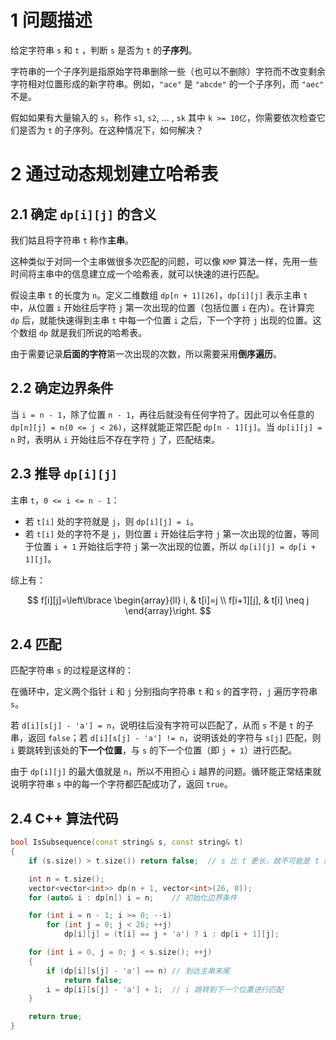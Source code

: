 # 1 问题描述

给定字符串 `s` 和 `t` ，判断 `s` 是否为 `t` 的**子序列**。

字符串的一个子序列是指原始字符串删除一些（也可以不删除）字符而不改变剩余字符相对位置形成的新字符串。例如，`"ace"` 是 `"abcde"` 的一个子序列，而 `"aec"` 不是。

假如如果有大量输入的 `s`，称作 `s1`, `s2`, ... , `sk` 其中 `k >= 10亿`，你需要依次检查它们是否为 `t` 的子序列。在这种情况下，如何解决？

# 2 通过动态规划建立哈希表

## 2.1 确定 `dp[i][j]` 的含义

我们姑且将字符串 `t` 称作**主串**。

这种类似于对同一个主串做很多次匹配的问题，可以像 `KMP` 算法一样，先用一些时间将主串中的信息建立成一个哈希表，就可以快速的进行匹配。

假设主串 `t` 的长度为 `n`。定义二维数组 `dp[n + 1][26]`，`dp[i][j]` 表示主串 `t` 中，从位置 `i` 开始往后字符 `j` 第一次出现的位置（包括位置 `i` 在内）。在计算完 `dp` 后，就能快速得到主串 `t` 中每一个位置 `i` 之后，下一个字符 `j` 出现的位置。这个数组 `dp` 就是我们所说的哈希表。

由于需要记录**后面的字符**第一次出现的次数，所以需要采用**倒序遍历**。

## 2.2 确定边界条件

当 `i = n - 1`，除了位置 `n - 1`，再往后就没有任何字符了。因此可以令任意的 `dp[n][j] = n(0 <= j < 26)`，这样就能正常匹配 `dp[n - 1][j]`。当 `dp[i][j] = n` 时，表明从 `i` 开始往后不存在字符 `j` 了，匹配结束。

## 2.3 推导 `dp[i][j]`

主串 `t`，`0 <= i <= n - 1`：
- 若 `t[i]` 处的字符就是 `j`，则 `dp[i][j] = i`。
- 若 `t[i]` 处的字符不是 `j`，则位置 `i` 开始往后字符 `j` 第一次出现的位置，等同于位置 `i + 1` 开始往后字符 `j` 第一次出现的位置，所以 `dp[i][j] = dp[i + 1][j]`。

综上有：

$$
f[i][j]=\left\lbrace
\begin{array}{ll}
i, & t[i]=j \\
f[i+1][j], & t[i] \neq j
\end{array}\right.
$$

## 2.4 匹配

匹配字符串 `s` 的过程是这样的：

在循环中，定义两个指针 `i` 和 `j` 分别指向字符串 `t` 和 `s` 的首字符，`j` 遍历字符串 `s`。

若 `d[i][s[j] - 'a'] = n`，说明往后没有字符可以匹配了，从而 `s` 不是 `t` 的子串，返回 `false`；若 `d[i][s[j] - 'a'] != n`，说明该处的字符与 `s[j]` 匹配，则 `i` 要跳转到该处的**下一个位置**，与 `s` 的下一个位置（即 `j + 1`）进行匹配。

由于 `dp[i][j]` 的最大值就是 `n`，所以不用担心 `i` 越界的问题。循环能正常结束就说明字符串 `s` 中的每一个字符都匹配成功了，返回 `true`。

## 2.4 C++ 算法代码

```cpp
bool IsSubsequence(const string& s, const string& t)
{
    if (s.size() > t.size()) return false;  // s 比 t 更长，就不可能是 t 的子序列

    int n = t.size();
    vector<vector<int>> dp(n + 1, vector<int>(26, 0));
    for (auto& i : dp[n]) i = n;    // 初始化边界条件

    for (int i = n - 1; i >= 0; --i)
        for (int j = 0; j < 26; ++j)
            dp[i][j] = (t[i] == j + 'a') ? i : dp[i + 1][j];

    for (int i = 0, j = 0; j < s.size(); ++j)
    {
        if (dp[i][s[j] - 'a'] == n) // 到达主串末尾
            return false;
        i = dp[i][s[j] - 'a'] + 1;  // i 跳转到下一个位置进行匹配
    }

    return true;
}
```
